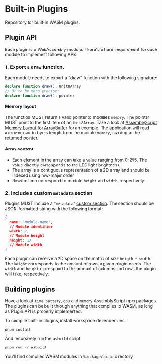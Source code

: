 # Built-in Plugins

Repository for built-in WASM plugins.

## Plugin API

Each plugin is a WebAssembly module. There's a hard-requirement for each
module to implement following APIs:

### 1. Export a `draw` function.

Each module needs to export a "draw" function with the following signature:

```ts
declare function draw(): Unit8Array
// Or to be more precise:
declare function draw(): pointer
```

#### Memory layout

The function MUST return a valid pointer to modules `memory`. The pointer
MUST point to the first item of an `Unit8Array`. Take a look at
[AssemblyScript Memory Layout for ArrayBuffer](https://www.assemblyscript.org/runtime.html#memory-layout) for
an example. The application will read `WIDTH*HEIGHT` in bytes length from the module `memory`,
starting at the returned pointer.

#### Array content

- Each element in the array can take a value ranging from 0-255. The value
  directly corresponds to the LED light brightness.
- The array is a contiguous representation of a 2D array
  and should be indexed using row-major order.
- Row/column correspond to module `height` and `width`, respectively.

### 2. Include a custom `metadata` section

Plugins MUST include a `"metadata"` [custom section](https://webassembly.github.io/spec/core/appendix/custom.html).
The section should be JSON-formatted string with the following format:

```json
{
  name: "module-name",
  // Module identifier
  width: 2,
  // Module height 
  height: 10
  // Module width
}
```

Each plugin can reserve a 2D space on the matrix of size `heigth * width`.
The `height` corresponds to the amount of rows a given plugin needs. The `width` and `height` correspond
to the amount of columns and rows the plugin will take, respectively.

## Building plugins

Have a look at `time`, `battery`, `cpu` and `memory` AssemblyScript npm packages.
The plugins can be built through anything that compiles to WASM, as long as Plugin API
is properly implemented.

To compile built-in plugins, install workspace dependencies:

```
pnpm install
```

And recursively run the `asbuild` script:

```
pnpm run -r asbuild
```

You'll find compiled WASM modules in `%package/build` directory.